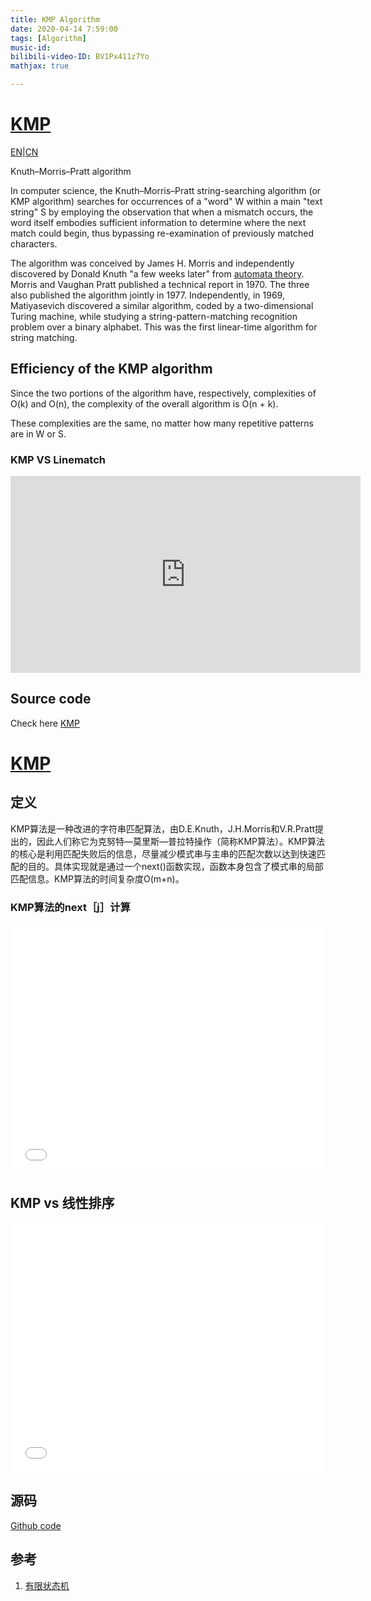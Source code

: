```yaml
---
title: KMP Algorithm
date: 2020-04-14 7:59:00
tags: [Algorithm]
music-id: 
bilibili-video-ID: BV1Px411z7Yo
mathjax: true

---
```


# [KMP](https://en.wikipedia.org/wiki/Knuth%E2%80%93Morris%E2%80%93Pratt_algorithm)

[EN](#EN)|[CN](#CN)

Knuth–Morris–Pratt algorithm

In computer science, the Knuth–Morris–Pratt string-searching algorithm (or KMP algorithm) searches for occurrences of a "word" W within a main "text string" S by employing the observation that when a mismatch occurs, the word itself embodies sufficient information to determine where the next match could begin, thus bypassing re-examination of previously matched characters.

The algorithm was conceived by James H. Morris and independently discovered by Donald Knuth "a few weeks later" from [automata theory](https://en.wikipedia.org/wiki/Finite-state_machine). Morris and Vaughan Pratt published a technical report in 1970. The three also published the algorithm jointly in 1977. Independently, in 1969, Matiyasevich discovered a similar algorithm, coded by a two-dimensional Turing machine, while studying a string-pattern-matching recognition problem over a binary alphabet. This was the first linear-time algorithm for string matching.

## Efficiency of the KMP algorithm

Since the two portions of the algorithm have, respectively, complexities of O(k) and O(n), the complexity of the overall algorithm is O(n + k).

These complexities are the same, no matter how many repetitive patterns are in W or S.

### KMP VS Linematch

<iframe width="560" height="315" src="https://www.youtube.com/embed/z-DEKOanlgI" frameborder="0" allow="autoplay; encrypted-media" allowfullscreen></iframe>

## Source code

Check here [KMP](https://github.com/YoTro/Python_repository/blob/master/Grapgh%20Theory/KMP.py)

<span id="CN">

# [KMP](https://baike.baidu.com/item/kmp%E7%AE%97%E6%B3%95/10951804?fromtitle=KMP&fromid=10158450&fr=aladdin)

## 定义

KMP算法是一种改进的字符串匹配算法，由D.E.Knuth，J.H.Morris和V.R.Pratt提出的，因此人们称它为克努特—莫里斯—普拉特操作（简称KMP算法）。KMP算法的核心是利用匹配失败后的信息，尽量减少模式串与主串的匹配次数以达到快速匹配的目的。具体实现就是通过一个next()函数实现，函数本身包含了模式串的局部匹配信息。KMP算法的时间复杂度O(m+n)。

### KMP算法的next［j］计算

<iframe style="width:100%;height:400" src="//player.bilibili.com/player.html?aid=70259921&bvid=BV1TJ411F7UZ&cid=121717870&page=1" scrolling="no" border="0" frameborder="no" framespacing="0" allowfullscreen="true"> </iframe>

## KMP vs 线性排序

<iframe style="width:100%;height:400" src="//player.bilibili.com/player.html?aid=625281243&bvid=BV1pt4y127xz&cid=178105333&page=1" scrolling="no" border="0" frameborder="no" framespacing="0" allowfullscreen="true"> </iframe>

## 源码

[Github code](https://github.com/YoTro/Python_repository/blob/master/Grapgh%20Theory/KMP.py)

## 参考

1. [有限状态机](https://baike.baidu.com/item/%E6%9C%89%E9%99%90%E7%8A%B6%E6%80%81%E8%87%AA%E5%8A%A8%E6%9C%BA?fromtitle=%E6%9C%89%E9%99%90%E7%8A%B6%E6%80%81%E6%9C%BA&fromid=2081914)
